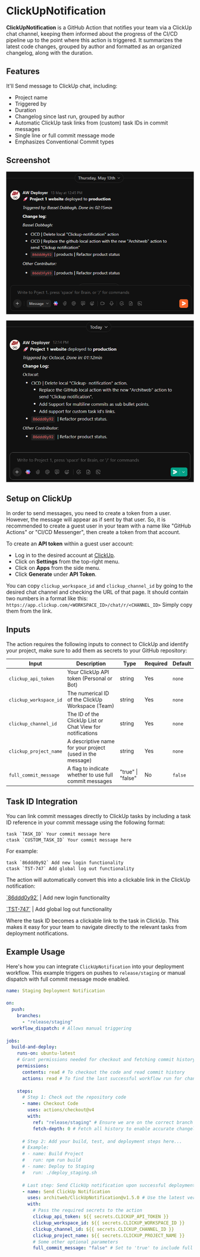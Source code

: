 # ClickUpNotification

**ClickUpNotification** is a GitHub Action that notifies your team via a ClickUp chat channel, keeping them informed about the progress of the CI/CD pipeline up to the point where this action is triggered.
It summarizes the latest code changes, grouped by author and formatted as an organized changelog, along with the duration.

## Features

It'll Send message to ClickUp chat, including:

- Project name
- Triggered by
- Duration
- Changelog since last run, grouped by author
- Automatic ClickUp task links from (custom) task IDs in commit messages
- Single line or full commit message mode
- Emphasizes Conventional Commit types

## Screenshot

![Screenshot](assets/screenshot.png)

![Screenshot-multiline](assets/screenshot-multiline.png)

## Setup on ClickUp

In order to send messages, you need to create a token from a user. However, the message will appear as if sent by that user.
So, it is recommended to create a guest user in your team with a name like "GitHub Actions" or "CI/CD Messenger", then create a token from that account.

To create an **API token** within a guest user account:

- Log in to the desired account at [ClickUp](https://app.clickup.com).
- Click on **Settings** from the top-right menu.
- Click on **Apps** from the side menu.
- Click **Generate** under **API Token**.

You can copy `clickup_workspace_id` and `clickup_channel_id` by going to the desired chat channel and checking the URL of that page.
It should contain two numbers in a format like this:
`https://app.clickup.com/<WORKSPACE_ID>/chat/r/<CHANNEL_ID>`
Simply copy them from the link.

## Inputs

The action requires the following inputs to connect to ClickUp and identify your project, make sure to add them as secrets to your GitHub repository:

| Input                  | Description                                               | Type              | Required | Default |
| ---------------------- | --------------------------------------------------------- | ----------------- | -------- | ------- |
| `clickup_api_token`    | Your ClickUp API token (Personal or Bot)                  | string            | Yes      | `none`  |
| `clickup_workspace_id` | The numerical ID of the ClickUp Workspace (Team)          | string            | Yes      | `none`  |
| `clickup_channel_id`   | The ID of the ClickUp List or Chat View for notifications | string            | Yes      | `none`  |
| `clickup_project_name` | A descriptive name for your project (used in the message) | string            | Yes      | `none`  |
| `full_commit_message`  | A flag to indicate whether to use full commit messages    | "true" \| "false" | No       | `false` |

## Task ID Integration

You can link commit messages directly to ClickUp tasks by including a task ID reference in your commit message using the following format:

```
task `TASK_ID` Your commit message here
ctask `CUSTOM_TASK_ID` Your commit message here
```

For example:

```
task `86ddd0y92` Add new login functionality
ctask `TST-747` Add global log out functionality
```

The action will automatically convert this into a clickable link in the ClickUp notification:

[\`86ddd0y92\`](https://github.com/architweb/ClickUpNotification) | Add new login functionality

[\`TST-747\`](https://github.com/architweb/ClickUpNotification) | Add global log out functionality

Where the task ID becomes a clickable link to the task in ClickUp. This makes it easy for your team to navigate directly to the relevant tasks from deployment notifications.

## Example Usage

Here's how you can integrate `ClickUpNotification` into your deployment workflow. This example triggers on pushes to `release/staging` or manual dispatch with full commit message mode enabled.

```yaml
name: Staging Deployment Notification

on:
  push:
    branches:
      - "release/staging"
  workflow_dispatch: # Allows manual triggering

jobs:
  build-and-deploy:
    runs-on: ubuntu-latest
    # Grant permissions needed for checkout and fetching commit history
    permissions:
      contents: read # To checkout the code and read commit history
      actions: read # To find the last successful workflow run for changelog generation

    steps:
      # Step 1: Check out the repository code
      - name: Checkout Code
        uses: actions/checkout@v4
        with:
          ref: "release/staging" # Ensure we are on the correct branch
          fetch-depth: 0 # Fetch all history to enable accurate changelog comparison

      # Step 2: Add your build, test, and deployment steps here...
      # Example:
      # - name: Build Project
      #   run: npm run build
      # - name: Deploy to Staging
      #   run: ./deploy_staging.sh

      # Last step: Send ClickUp notification upon successful deployment
      - name: Send ClickUp Notification
        uses: architweb/ClickUpNotification@v1.5.0 # Use the latest version of the action
        with:
          # Pass the required secrets to the action
          clickup_api_token: ${{ secrets.CLICKUP_API_TOKEN }}
          clickup_workspace_id: ${{ secrets.CLICKUP_WORKSPACE_ID }}
          clickup_channel_id: ${{ secrets.CLICKUP_CHANNEL_ID }}
          clickup_project_name: ${{ secrets.CLICKUP_PROJECT_NAME }}
          # Some other optional parameters
          full_commit_message: "false" # Set to 'true' to include full commit messages
```
